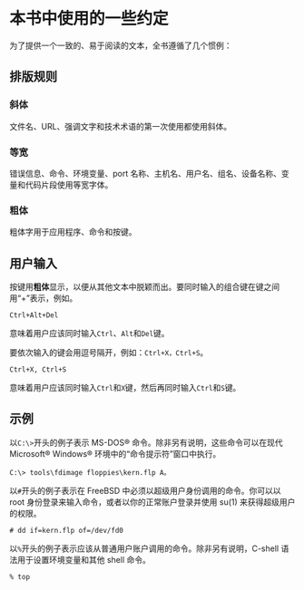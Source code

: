 # 本书中使用的一些约定

为了提供一个一致的、易于阅读的文本，全书遵循了几个惯例：

## 排版规则

### 斜体
文件名、URL、强调文字和技术术语的第一次使用都使用斜体。

### 等宽
错误信息、命令、环境变量、port 名称、主机名、用户名、组名、设备名称、变量和代码片段使用等宽字体。

### 粗体
粗体字用于应用程序、命令和按键。

## 用户输入
按键用**粗体**显示，以便从其他文本中脱颖而出。要同时输入的组合键在键之间用“+”表示，例如。

`Ctrl+Alt+Del`

意味着用户应该同时输入`Ctrl`、`Alt`和`Del`键。

要依次输入的键会用逗号隔开，例如：`Ctrl+X，Ctrl+S`。

`Ctrl+X, Ctrl+S`

意味着用户应该同时输入`Ctrl`和`X`键，然后再同时输入`Ctrl`和`S`键。

## 示例

以`C:\>`开头的例子表示 MS-DOS® 命令。除非另有说明，这些命令可以在现代 Microsoft® Windows® 环境中的“命令提示符”窗口中执行。

```
C:\> tools\fdimage floppies\kern.flp A。
```

以`#`开头的例子表示在 FreeBSD 中必须以超级用户身份调用的命令。你可以以 root 身份登录来输入命令，或者以你的正常账户登录并使用 su(1) 来获得超级用户的权限。

```
# dd if=kern.flp of=/dev/fd0
```

以`%`开头的例子表示应该从普通用户账户调用的命令。除非另有说明，C-shell 语法用于设置环境变量和其他 shell 命令。

```
% top
```
